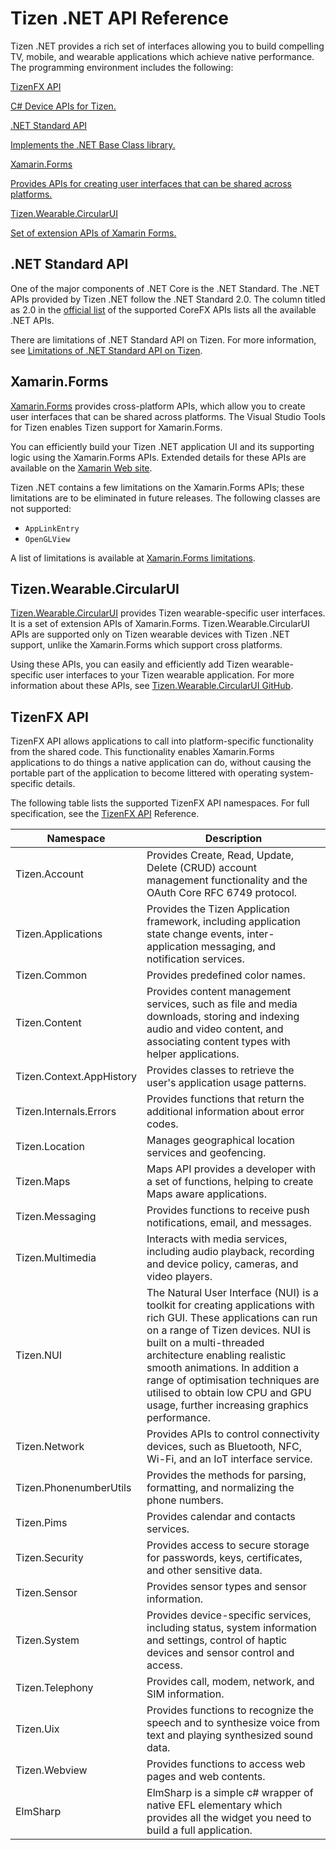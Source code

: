 # Tizen .NET API Reference

Tizen .NET provides a rich set of interfaces allowing you to build compelling TV, mobile, and wearable applications which achieve native performance. The programming environment includes the following:

<div class="row cards-container-infra">
    <div class="col col-6 col-xl-3">
        <a href="./TizenFX/index.html" class="card card-infra h-100">
            <div class="card-body">
                <p class="h3 card-title">TizenFX API</p>
                <p class="card-text">C# Device APIs for Tizen.</p>
            </div>
        </a>
    </div>
    <div class="col col-6 col-xl-3">
        <a href="https://docs.microsoft.com/en-us/dotnet/standard/net-standard" class="card card-infra h-100">
            <div class="card-body">
                <p class="h3 card-title">.NET Standard API</p>
                <p class="card-text">Implements the .NET Base Class library.</p>
            </div>
        </a>
    </div>
    <div class="col col-6 col-xl-3">
        <a href="https://developer.xamarin.com/guides/xamarin-forms/getting-started/" class="card card-infra h-100">
            <div class="card-body">
                <p class="h3 card-title">Xamarin.Forms</p>
                <p class="card-text">Provides APIs for creating user interfaces that can be shared across platforms.</p>
            </div>
        </a>
    </div>
    <div class="col col-6 col-xl-3">
        <a href="./Tizen.CircularUI/index.html" class="card card-infra h-100">
            <div class="card-body">
                <p class="h3 card-title">Tizen.Wearable.CircularUI</p>
                <p class="card-text">Set of extension APIs of Xamarin Forms.</p>
            </div>
        </a>
    </div>
</div>

## .NET Standard API

One of the major components of .NET Core is the .NET Standard. The .NET APIs provided by Tizen .NET follow the .NET Standard 2.0. The column titled as 2.0 in the [official list](https://docs.microsoft.com/en-us/dotnet/standard/net-standard) of the supported CoreFX APIs lists all the available .NET APIs.

There are limitations of .NET Standard API on Tizen. For more information, see [Limitations of .NET Standard API on Tizen](dotnet-standard-limitations.md).

## Xamarin.Forms

[Xamarin.Forms](https://developer.xamarin.com/guides/xamarin-forms/getting-started/) provides cross-platform APIs, which allow you to create user interfaces that can be shared across platforms. The Visual Studio Tools for Tizen enables Tizen support for Xamarin.Forms.

You can efficiently build your Tizen .NET application UI and its supporting logic using the Xamarin.Forms APIs. Extended details for these APIs are available on the [Xamarin Web site](https://developer.xamarin.com/api/namespace/Xamarin.Forms/).

Tizen .NET contains a few limitations on the Xamarin.Forms APIs; these limitations are to be eliminated in future releases. The following classes are not supported:

- `AppLinkEntry`
- `OpenGLView`

A list of limitations is available at [Xamarin.Forms limitations](xamarin-forms-limitations.md).

## Tizen.Wearable.CircularUI

[Tizen.Wearable.CircularUI](./Tizen.CircularUI/index.html) provides Tizen wearable-specific user interfaces. It is a set of extension APIs of Xamarin.Forms. Tizen.Wearable.CircularUI APIs are supported only on Tizen wearable devices with Tizen .NET support, unlike the Xamarin.Forms which support cross platforms.

Using these APIs, you can easily and efficiently add Tizen wearable-specific user interfaces to your Tizen wearable application. For more information about these APIs, see [Tizen.Wearable.CircularUI GitHub](https://github.com/Samsung/Tizen.CircularUI).

## TizenFX API

TizenFX API allows applications to call into platform-specific functionality from the shared code. This functionality enables Xamarin.Forms applications to do things a native application can do, without causing the portable part of the application to become littered with operating system-specific details.

The following table lists the supported TizenFX API namespaces. For full specification, see the [TizenFX API](./TizenFX/index.html) Reference.

| Namespace          | Description                              |
| ------------------ | ---------------------------------------- |
| Tizen.Account      | Provides Create, Read, Update, Delete (CRUD) account management functionality and the OAuth Core RFC 6749 protocol. |
| Tizen.Applications | Provides the Tizen Application framework, including application state change events, inter-application messaging, and notification services. |
| Tizen.Common       | Provides predefined color names.         |
| Tizen.Content      | Provides content management services, such as file and media downloads, storing and indexing audio and video content, and associating content types with helper applications. |
| Tizen.Context.AppHistory | Provides classes to retrieve the user's application usage patterns. | 
| Tizen.Internals.Errors | Provides functions that return the additional information about error codes.
| Tizen.Location     | Manages geographical location services and geofencing. |
| Tizen.Maps         | Maps API provides a developer with a set of functions, helping to create Maps aware applications. |
| Tizen.Messaging    | Provides functions to receive push notifications, email, and messages. |
| Tizen.Multimedia   | Interacts with media services, including audio playback, recording and device policy, cameras, and video players. |
| Tizen.NUI          | The Natural User Interface (NUI) is a toolkit for creating applications with rich GUI. These applications can run on a range of Tizen devices. NUI is built on a multi-threaded architecture enabling realistic smooth animations. In addition a range of optimisation techniques are utilised to obtain low CPU and GPU usage, further increasing graphics performance. |
| Tizen.Network      | Provides APIs to control connectivity devices, such as Bluetooth, NFC, Wi-Fi, and an IoT interface service. |
| Tizen.PhonenumberUtils | Provides the methods for parsing, formatting, and normalizing the phone numbers. |
| Tizen.Pims         | Provides calendar and contacts services. |
| Tizen.Security     | Provides access to secure storage for passwords, keys, certificates, and other sensitive data. |
| Tizen.Sensor       | Provides sensor types and sensor information. |
| Tizen.System       | Provides device-specific services, including status, system information and settings, control of haptic devices and sensor control and access. |
| Tizen.Telephony    | Provides call, modem, network, and SIM information. |
| Tizen.Uix          | Provides functions to recognize the speech and to synthesize voice from text and playing synthesized sound data. |
| Tizen.Webview      | Provides functions to access web pages and web contents. |
| ElmSharp           | ElmSharp is a simple c# wrapper of native EFL elementary which provides all the widget you need to build a full application. |
